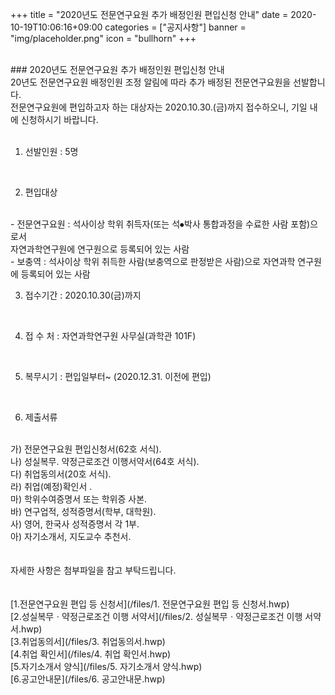 +++
title = "2020년도 전문연구요원 추가 배정인원 편입신청 안내"
date = 2020-10-19T10:06:16+09:00
categories = ["공지사항"]
banner = "img/placeholder.png"
icon = "bullhorn"
+++
<!--more-->

<br>
### 2020년도 전문연구요원 추가 배정인원 편입신청 안내

<br>
20년도 전문연구요원 배정인원 조정 알림에 따라 추가 배정된 전문연구요원을 선발합니다.
<br>
전문연구요원에 편입하고자 하는 대상자는 2020.10.30.(금)까지 접수하오니, 기일 내에 신청하시기 바랍니다.
<br>
<br>

1) 선발인원 : 5명
<br>

2) 편입대상
<br>
- 전문연구요원 : 석사이상 학위 취득자(또는 석⦁박사 통합과정을 수료한 사람 포함)으로서
<br>
    자연과학연구원에 연구원으로 등록되어 있는 사람
<br>
- 보충역 : 석사이상 학위 취득한 사람(보충역으로 판정받은 사람)으로 자연과학 연구원에 등록되어 있는 사람
<br>

3) 접수기간 : 2020.10.30(금)까지
<br>

4) 접 수 처 : 자연과학연구원 사무실(과학관 101F)
<br>

5) 복무시기 : 편입일부터~ (2020.12.31. 이전에 편입)
<br>

6) 제출서류
<br>
가) 전문연구요원 편입신청서(62호 서식).
<br>
나) 성실복무. 약정근로조건 이행서약서(64호 서식).
<br>
다) 취업동의서(20호 서식).
<br>
라) 취업(예정)확인서 .
<br>
마) 학위수여증명서 또는 학위증 사본.
<br>
바) 연구업적, 성적증명서(학부, 대학원).
<br>
사) 영어, 한국사 성적증명서 각 1부.
<br>
아) 자기소개서, 지도교수 추천서.
<br>
<br>
<br>
자세한 사항은 첨부파일을 참고 부탁드립니다.
<br>
<br>
<br>
[1.전문연구요원 편입 등 신청서](/files/1. 전문연구요원 편입 등 신청서.hwp)
<br>
[2.성실복무ㆍ약정근로조건 이행 서약서](/files/2. 성실복무ㆍ약정근로조건 이행 서약서.hwp)
<br>
[3.취업동의서](/files/3. 취업동의서.hwp)
<br>
[4.취업 확인서](/files/4. 취업 확인서.hwp)
<br>
[5.자기소개서 양식](/files/5. 자기소개서 양식.hwp)
<br>
[6.공고안내문](/files/6. 공고안내문.hwp)
<br>
